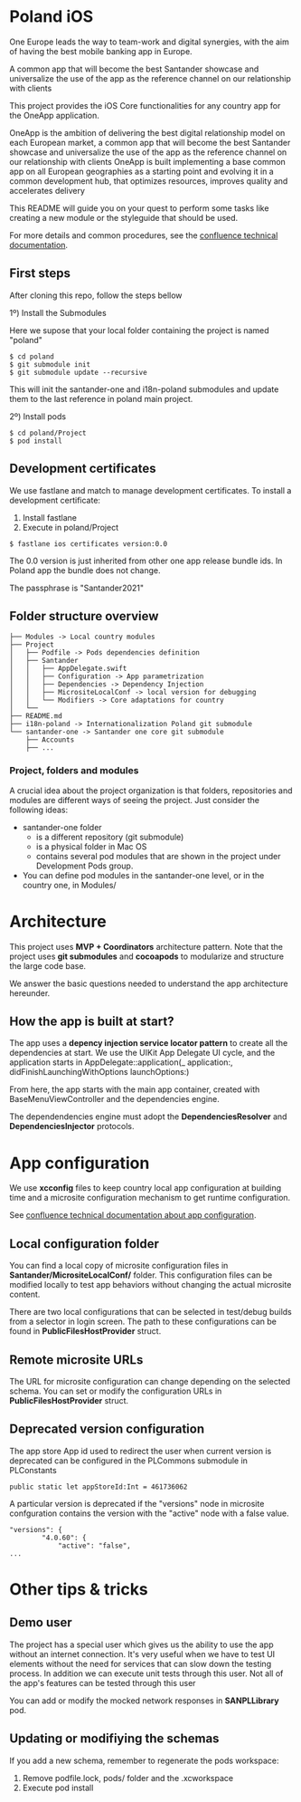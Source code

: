 # Poland iOS

One Europe leads the way to team-work and digital synergies, with the aim of having the best mobile banking app in Europe.

A common app that will become the best Santander showcase and universalize the use of the app as the reference channel on our relationship with clients

This project provides the iOS Core functionalities for any country app for the OneApp application.

OneApp is the ambition of delivering the best digital relationship model on each European market, a common app that will become the best Santander showcase and universalize the use of the app as the reference channel on our relationship with clients OneApp is built implementing a base common app on all European geographies as a starting point and evolving it in a common development hub, that optimizes resources, improves quality and accelerates delivery

This README will guide you on your quest to perform some tasks like creating a new module or the styleguide that should be used.

For more details and common procedures, see the [confluence technical documentation](https://sanone.atlassian.net/wiki/spaces/MOVPL/pages/3797778736/OA-iOS+-+Technical+documentation).

## First steps

After cloning this repo, follow the steps bellow

1º) Install the Submodules

Here we supose that your local folder containing the project is named "poland"
```
$ cd poland
$ git submodule init
$ git submodule update --recursive
```
This will init the santander-one and i18n-poland submodules and update them to the last reference in poland main project.

2º) Install pods

```
$ cd poland/Project
$ pod install
```

## Development certificates
We use fastlane and match to manage development certificates. To install a development certificate:

1. Install fastlane
2. Execute in poland/Project

```
$ fastlane ios certificates version:0.0
```
The 0.0 version is just inherited from other one app release bundle ids. In Poland app the bundle does not change.

The passphrase is "Santander2021"

## Folder structure overview
```
├── Modules -> Local country modules
├── Project
│   ├── Podfile -> Pods dependencies definition
│   ├── Santander
│   │   ├── AppDelegate.swift
│   │   ├── Configuration -> App parametrization
│   │   ├── Dependencies -> Dependency Injection
│   │   ├── MicrositeLocalConf -> local version for debugging
│   │   └── Modifiers -> Core adaptations for country
│   └──
├── README.md
├── i18n-poland -> Internationalization Poland git submodule
└── santander-one -> Santander one core git submodule
    ├── Accounts
    ├── ...
```
### Project, folders and modules

A crucial idea about the project organization is that folders, repositories and modules are different ways of seeing the project. Just consider the following ideas:

- santander-one folder
    - is a different repository (git submodule)
    - is a physical folder in Mac OS  
    - contains several pod modules that are shown in the project under Development Pods group.
- You can define pod modules in the santander-one level, or in the country one, in Modules/

# Architecture

This project uses __MVP + Coordinators__ architecture pattern. Note that the project uses __git submodules__ and __cocoapods__ to modularize and structure the large code base.

We answer the basic questions needed to understand the app architecture hereunder.

## How the app is built at start?

The app uses a __depency injection service locator pattern__ to create all the dependencies at start. We use the UIKit App Delegate UI cycle, and the application starts in AppDelegate::application(_ application:, didFinishLaunchingWithOptions launchOptions:)

From here, the app starts with the main app container, created with BaseMenuViewController and the dependencies engine.

The dependendencies engine must adopt the **DependenciesResolver** and **DependenciesInjector** protocols.


# App configuration
We use __xcconfig__ files to keep country local app configuration at building time and a microsite configuration mechanism to get runtime configuration.

See [confluence technical documentation about app configuration](https://sanone.atlassian.net/wiki/spaces/MOVPL/pages/3797779600/OA-App+configuration). 

## Local configuration folder

You can find a local copy of microsite configuration files in __Santander/MicrositeLocalConf/__ folder. This configuration files can be modified locally to test app behaviors without changing the actual microsite content.

There are two local configurations that can be selected in test/debug builds from a selector in login screen. The path to these configurations can be found in __PublicFilesHostProvider__ struct.

## Remote microsite URLs

The URL for microsite configuration can change depending on the selected schema. You can set or modify the configuration URLs in __PublicFilesHostProvider__ struct.

## Deprecated version configuration

The app store App id used to redirect the user when current version is deprecated can be configured in the PLCommons submodule in PLConstants

```
public static let appStoreId:Int = 461736062
``` 
A particular version is deprecated if the "versions" node in microsite confguration contains the version with the "active" node with a false value.

```
"versions": {
        "4.0.60": {
            "active": "false",
...
```

# Other tips & tricks

## Demo user

The project has a special user which gives us the ability to use the app without an internet connection. It's very useful when we have to test UI elements without the need for services that can slow down the testing process. In addition we can execute unit tests through this user. Not all of the app's features can be tested through this user

You can add or modify the mocked network responses in __SANPLLibrary__ pod.

## Updating or modifiying the schemas

If you add a new schema, remember to regenerate the pods workspace:

1. Remove podfile.lock, pods/ folder and the .xcworkspace
2. Execute pod install
